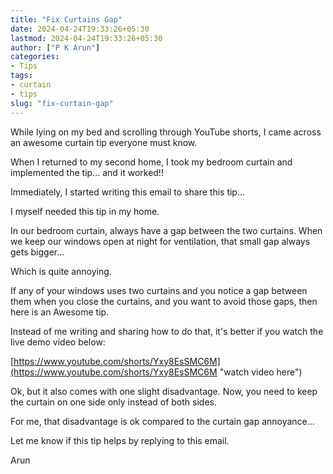 ```yaml
---
title: "Fix Curtains Gap"
date: 2024-04-24T19:33:26+05:30
lastmod: 2024-04-24T19:33:26+05:30
author: ["P K Arun"]
categories: 
- Tips
tags: 
- curtain
- tips
slug: "fix-curtain-gap"
---
```

While lying on my bed and scrolling through YouTube shorts, I came across an awesome curtain tip everyone must know.

When I returned to my second home, I took my bedroom curtain and implemented the tip... and it worked!!

Immediately, I started writing this email to share this tip... 

I myself needed this tip in my home. 

In our bedroom curtain, always have a gap between the two curtains. When we keep our windows open at night for ventilation, that small gap always gets bigger…

Which is quite annoying.

If any of your windows uses two curtains and you notice a gap between them when you close the curtains, and you want to avoid those gaps, then here is an Awesome tip.

Instead of me writing and sharing how to do that, it's better if you watch the live demo video below:

[https://www.youtube.com/shorts/Yxy8EsSMC6M](https://www.youtube.com/shorts/Yxy8EsSMC6M "watch video here") 

Ok, but it also comes with one slight disadvantage. Now, you need to keep the curtain on one side only instead of both sides. 

For me, that disadvantage is ok compared to the curtain gap annoyance…

Let me know if this tip helps by replying to this email. 

Arun
